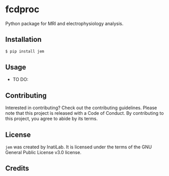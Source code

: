 # fcdproc

Python package for MRI and electrophysiology analysis.

## Installation

```bash
$ pip install jem
```

## Usage

- TO DO:


## Contributing

Interested in contributing? Check out the contributing guidelines. Please note that this project is released with a Code of Conduct. By contributing to this project, you agree to abide by its terms.

## License

`jem` was created by InatiLab. It is licensed under the terms of the GNU General Public License v3.0 license.

## Credits
